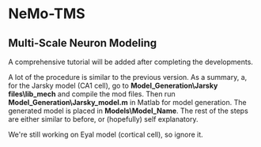 # NeMo-TMS
## Multi-Scale Neuron Modeling
A comprehensive tutorial will be added after completing the developments.

A lot of the procedure is similar to the previous version. As a summary, a, for the Jarsky model (CA1 cell), go to **Model_Generation\Jarsky files\lib_mech** and compile the mod files. Then run **Model_Generation\Jarsky_model.m** in Matlab for model generation. 
The generated model is placed in **Models\Model_Name**. The rest of the steps are either similar to before, or (hopefully) self explanatory.

We're still working on Eyal model (cortical cell), so ignore it.
